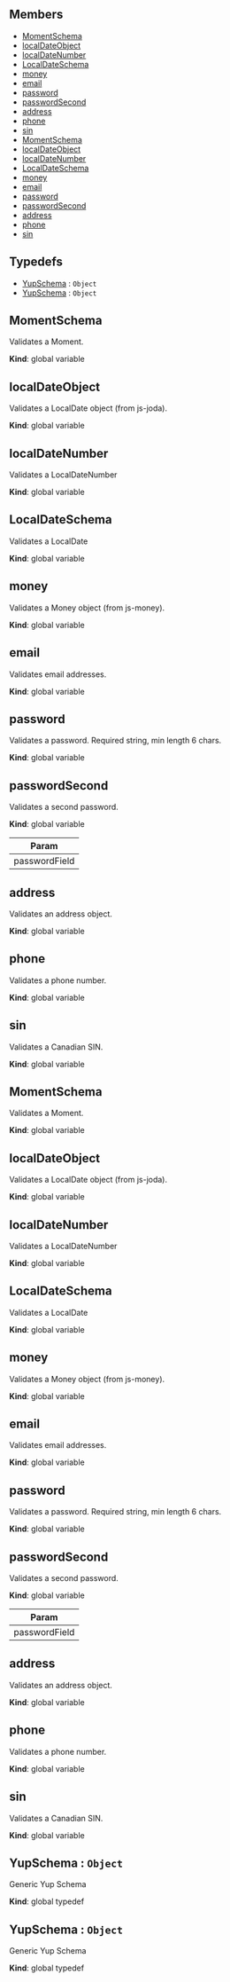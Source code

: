
## Members

* [MomentSchema](#MomentSchema)
* [localDateObject](#localDateObject)
* [localDateNumber](#localDateNumber)
* [LocalDateSchema](#LocalDateSchema)
* [money](#money)
* [email](#email)
* [password](#password)
* [passwordSecond](#passwordSecond)
* [address](#address)
* [phone](#phone)
* [sin](#sin)
* [MomentSchema](#MomentSchema)
* [localDateObject](#localDateObject)
* [localDateNumber](#localDateNumber)
* [LocalDateSchema](#LocalDateSchema)
* [money](#money)
* [email](#email)
* [password](#password)
* [passwordSecond](#passwordSecond)
* [address](#address)
* [phone](#phone)
* [sin](#sin)

## Typedefs

* [YupSchema](#YupSchema) : <code>Object</code>
* [YupSchema](#YupSchema) : <code>Object</code>

<a name="MomentSchema"></a>

## MomentSchema
Validates a Moment.

**Kind**: global variable  
<a name="localDateObject"></a>

## localDateObject
Validates a LocalDate object (from js-joda).

**Kind**: global variable  
<a name="localDateNumber"></a>

## localDateNumber
Validates a LocalDateNumber

**Kind**: global variable  
<a name="LocalDateSchema"></a>

## LocalDateSchema
Validates a LocalDate

**Kind**: global variable  
<a name="money"></a>

## money
Validates a Money object (from js-money).

**Kind**: global variable  
<a name="email"></a>

## email
Validates email addresses.

**Kind**: global variable  
<a name="password"></a>

## password
Validates a password. Required string, min length 6 chars.

**Kind**: global variable  
<a name="passwordSecond"></a>

## passwordSecond
Validates a second password.

**Kind**: global variable  

| Param |
| --- |
| passwordField | 

<a name="address"></a>

## address
Validates an address object.

**Kind**: global variable  
<a name="phone"></a>

## phone
Validates a phone number.

**Kind**: global variable  
<a name="sin"></a>

## sin
Validates a Canadian SIN.

**Kind**: global variable  
<a name="MomentSchema"></a>

## MomentSchema
Validates a Moment.

**Kind**: global variable  
<a name="localDateObject"></a>

## localDateObject
Validates a LocalDate object (from js-joda).

**Kind**: global variable  
<a name="localDateNumber"></a>

## localDateNumber
Validates a LocalDateNumber

**Kind**: global variable  
<a name="LocalDateSchema"></a>

## LocalDateSchema
Validates a LocalDate

**Kind**: global variable  
<a name="money"></a>

## money
Validates a Money object (from js-money).

**Kind**: global variable  
<a name="email"></a>

## email
Validates email addresses.

**Kind**: global variable  
<a name="password"></a>

## password
Validates a password. Required string, min length 6 chars.

**Kind**: global variable  
<a name="passwordSecond"></a>

## passwordSecond
Validates a second password.

**Kind**: global variable  

| Param |
| --- |
| passwordField | 

<a name="address"></a>

## address
Validates an address object.

**Kind**: global variable  
<a name="phone"></a>

## phone
Validates a phone number.

**Kind**: global variable  
<a name="sin"></a>

## sin
Validates a Canadian SIN.

**Kind**: global variable  
<a name="YupSchema"></a>

## YupSchema : <code>Object</code>
Generic Yup Schema

**Kind**: global typedef  
<a name="YupSchema"></a>

## YupSchema : <code>Object</code>
Generic Yup Schema

**Kind**: global typedef  
